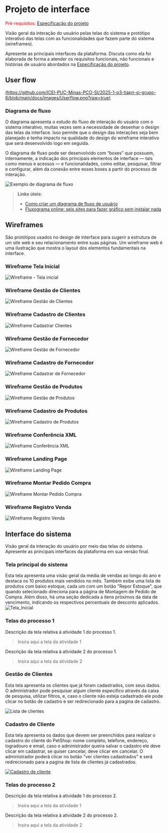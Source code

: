 
# Projeto de interface

<span style="color:red">Pré-requisitos: <a href="02-Especificacao.md"> Especificação do projeto</a></span>

Visão geral da interação do usuário pelas telas do sistema e protótipo interativo das telas com as funcionalidades que fazem parte do sistema (wireframes).

 Apresente as principais interfaces da plataforma. Discuta como ela foi elaborada de forma a atender os requisitos funcionais, não funcionais e histórias de usuário abordados na <a href="02-Especificacao.md"> Especificação do projeto</a></span>.

 ## User flow

[(https://github.com/ICEI-PUC-Minas-PCO-SI/2025-1-p3-tiapn-si-grupo-6/blob/main/docs/images/Userflow.png?raw=true)](https://github.com/ICEI-PUC-Minas-PCO-SI/2025-1-p3-tiapn-si-grupo-6/blob/main/docs/images/Userflow.png)


### Diagrama de fluxo

O diagrama apresenta o estudo do fluxo de interação do usuário com o sistema interativo, muitas vezes sem a necessidade de desenhar o design das telas da interface. Isso permite que o design das interações seja bem planejado e tenha impacto na qualidade do design do wireframe interativo que será desenvolvido logo em seguida.

O diagrama de fluxo pode ser desenvolvido com “boxes” que possuem, internamente, a indicação dos principais elementos de interface — tais como menus e acessos — e funcionalidades, como editar, pesquisar, filtrar e configurar, além da conexão entre esses boxes a partir do processo de interação.

![Exemplo de diagrama de fluxo](images/diagrama_fluxo.jpg)

> **Links úteis**:
> - [Como criar um diagrama de fluxo de usuário](https://www.lucidchart.com/blog/how-to-make-a-user-flow-diagram)
> - [Fluxograma online: seis sites para fazer gráfico sem instalar nada](https://www.techtudo.com.br/listas/2019/03/fluxograma-online-seis-sites-para-fazer-grafico-sem-instalar-nada.ghtml)

## Wireframes

São protótipos usados no design de interface para sugerir a estrutura de um site web e seu relacionamento entre suas páginas. Um wireframe web é uma ilustração que mostra o layout dos elementos fundamentais na interface.

### Wireframe Tela Inicial
![Wireframe - Tela inicial](https://github.com/user-attachments/assets/8cb54661-f103-472f-a18f-5aa9fedc81a5)

### Wireframe Gestão de Clientes
![Wireframe Gestão de Clientes](https://github.com/user-attachments/assets/d7741677-627b-4bed-a3bf-105db372a1f1)

### Wireframe Cadastro de Clientes
![Wireframe Cadastrar Clientes](https://github.com/user-attachments/assets/aabe6502-43a7-4a21-8dda-9a3169c8525f)

### Wireframe Gestão de Fornecedor
![Wireframe Gestão de Fornecedor]([https://github.com/user-attachments/assets/aabe6502-43a7-4a21-8dda-9a3169c8525f](https://github.com/ICEI-PUC-Minas-PCO-SI/2025-1-p3-tiapn-si-grupo-6/blob/main/docs/images/fornecedor-wireframe.png))

### Wireframe Cadastro de Fornecedor
![Wireframe Cadastrar de Fornecedor](https://github.com/ICEI-PUC-Minas-PCO-SI/2025-1-p3-tiapn-si-grupo-6/blob/main/docs/images/cadastro-fornecedor-wireframe.png)

### Wireframe Gestão de Produtos
![Wireframe Gestão de Produtos](https://github.com/ICEI-PUC-Minas-PCO-SI/2025-1-p3-tiapn-si-grupo-6/blob/main/docs/images/gestao-produtos-wireframe.png)

### Wireframe Cadastro de Produtos
![Wireframe Cadastro de Produtos](https://github.com/ICEI-PUC-Minas-PCO-SI/2025-1-p3-tiapn-si-grupo-6/blob/main/docs/images/cadastro-produtos-wireframe.png)

### Wireframe Conferência XML
![Wireframe Conferência XML](https://github.com/ICEI-PUC-Minas-PCO-SI/2025-1-p3-tiapn-si-grupo-6/blob/main/docs/images/conferencia-xml-wireframe.png)

### Wireframe Landing Page
![Wireframe Landing Page](https://github.com/ICEI-PUC-Minas-PCO-SI/2025-1-p3-tiapn-si-grupo-6/blob/main/docs/images/conferencia-xml-wireframe.png)

### Wireframe Montar Pedido Compra
![Wireframe Montar Pedido Compra](https://github.com/ICEI-PUC-Minas-PCO-SI/2025-1-p3-tiapn-si-grupo-6/blob/main/docs/images/pedido-compra-wireframe.png)

### Wireframe Registro Venda
![Wireframe Registro Venda](https://github.com/ICEI-PUC-Minas-PCO-SI/2025-1-p3-tiapn-si-grupo-6/blob/main/docs/images/registro-venda-wireframe.png)


## Interface do sistema

Visão geral da interação do usuário por meio das telas do sistema. Apresente as principais interfaces da plataforma em sua versão final.

### Tela principal do sistema

Esta tela apresenta uma visão geral da média de vendas ao longo do ano e destaca os 10 produtos mais vendidos no mês. Também exibe uma lista de produtos com baixo estoque, cada um com um botão "Repor Estoque", que quando selecionado direciona para a página de Montagem de Pedido de Compra. Além disso, há uma seção dedicada a itens próximos da data de vencimento, indicando os respectivos percentuais de desconto aplicados. 
![Tela_Inicial](https://github.com/user-attachments/assets/8b0b1b66-54ea-4405-b3db-dbdce92bad05)

###  Telas do processo 1

Descrição da tela relativa à atividade 1 do processo 1.

> Insira aqui a tela da atividade 1

Descrição da tela relativa à atividade 2 do processo 1.

> Insira aqui a tela da atividade 2

 ###  Gestão de Clientes
 Esta tela apresenta os clientes que já foram cadastrados, com seus dados. O administrador pode pesquisar algum cliente especifico através da caixa de pesquisa, utilizar filtros, e, caso o cliente não esteja cadastrado ele pode clicar no botão de cadastro e ser redirecionado para a pagina de cadastro.

![Lista de clientes](https://github.com/user-attachments/assets/0486d6c6-aed6-46e7-8aeb-a27fcaff23fb)

 

 ###  Cadastro de Cliente
 Esta tela apresenta os dados que devem ser preenchidos para realizar o cadastro do cliente do PetShop: nome completo, telefone, endereço, logradouro e email, caso o administrador queira salvar o cadastro ele deve clicar em cadastrar, se quiser cancelar, deve clicar em cancelar. O administrador poderá clicar no botão "ver clientes cadastrados" e será redirecionado para a pagina de lista de clientes já cadastrados. 
 
[ ![Cadastro de cliente](https://github.com/user-attachments/assets/cd80a8c0-09ac-4d85-982c-a452c450702f)](https://github.com/ICEI-PUC-Minas-PCO-SI/2025-1-p3-tiapn-si-grupo-6/blob/main/docs/images/Cadastro%20de%20cliente.png)



### Telas do processo 2

Descrição da tela relativa à atividade 1 do processo 2.

> Insira aqui a tela da atividade 1

Descrição da tela relativa à atividade 2 do processo 2.

> Insira aqui a tela da atividade 2

